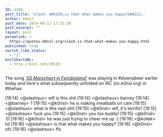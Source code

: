 ```yaml
---
ID: 1184
post_title: 'slash: &#8220;is that what makes you happy?&#8221;'
author: k0nsl
post_date: 2014-06-11 17:31:39
post_excerpt: ""
layout: post
permalink: >
  https://quotes.k0nsl.org/slash-is-that-what-makes-you-happy.html
published: true
switch_like_status:
  - "1"
knslShortURL:
  - http://knsl.net/29519
---
```

The song <a href="https://www.youtube.com/watch?v=ENYwv4TL4LU" target="_blank"><em>'SS Marschiert in Feindesland'</em></a> was playing in #downabeer earlier today and here's what subsequently unfolded on IRC (irc.k0nsl.org) in #thehax:

[19:14] &lt;@slashsux&gt; wtf is this shit
[19:14] &lt;@slashsux&gt; barney
[19:14] &lt;@barney&gt; ?
[19:15] &lt;@k0nsl&gt; he is making meatballs on cam
[19:15] &lt;@slashsux&gt; what is this nazi shit
[19:15] &lt;@k0nsl&gt; wtf, it's terrific!
[19:15] &lt;@slashsux&gt; fuck you
[19:15] &lt;@k0nsl&gt; you too buddy!
[19:15] &lt;@k0nsl&gt; :D
[19:16] &lt;@k0nsl&gt; he was just trying to cheer me up :(
[19:16] &lt;@kollek&gt; lol
[19:16] &lt;@slashsux&gt; is that what makes you happy?
[19:16] &lt;@k0nsl&gt; ofc
[19:16] &lt;@slashsux&gt; ffs